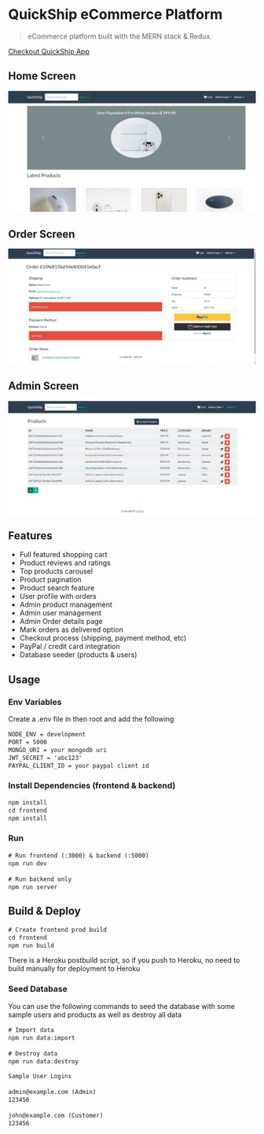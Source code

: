 # QuickShip eCommerce Platform

> eCommerce platform built with the MERN stack & Redux.

[Checkout QuickShip App](https://quickshipapp.herokuapp.com/)

## Home Screen

![screenshot](https://github.com/Ajink7/QuickShip/blob/main/uploads/homescreen.jfif)

## Order Screen

![screenshot](https://github.com/Ajink7/QuickShip/blob/main/uploads/orderscreen.jfif)

## Admin Screen

![screenshot](https://github.com/Ajink7/QuickShip/blob/main/uploads/adminscreen.jfif)


## Features

- Full featured shopping cart
- Product reviews and ratings
- Top products carousel
- Product pagination
- Product search feature
- User profile with orders
- Admin product management
- Admin user management
- Admin Order details page
- Mark orders as delivered option
- Checkout process (shipping, payment method, etc)
- PayPal / credit card integration
- Database seeder (products & users)

## Usage

### Env Variables

Create a .env file in then root and add the following

```
NODE_ENV = development
PORT = 5000
MONGO_URI = your mongodb uri
JWT_SECRET = 'abc123'
PAYPAL_CLIENT_ID = your paypal client id
```

### Install Dependencies (frontend & backend)

```
npm install
cd frontend
npm install
```

### Run

```
# Run frontend (:3000) & backend (:5000)
npm run dev

# Run backend only
npm run server
```

## Build & Deploy

```
# Create frontend prod build
cd frontend
npm run build
```

There is a Heroku postbuild script, so if you push to Heroku, no need to build manually for deployment to Heroku

### Seed Database

You can use the following commands to seed the database with some sample users and products as well as destroy all data

```
# Import data
npm run data:import

# Destroy data
npm run data:destroy
```

```
Sample User Logins

admin@example.com (Admin)
123456

john@example.com (Customer)
123456

```

